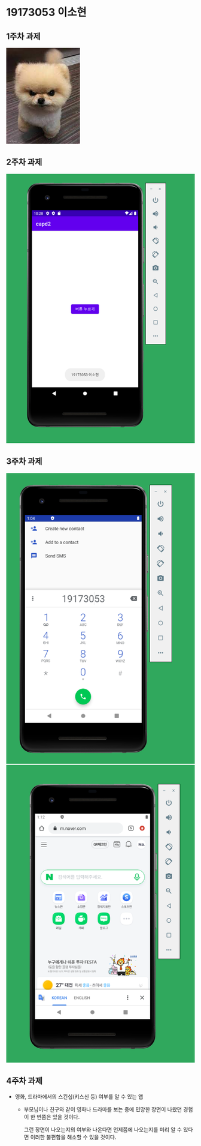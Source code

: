 # 19173053 이소현

## 1주차 과제
<img width="" height="" src="./png/강아지.png/"></img>

## 2주차 과제
<img width="" height="" src="./png/2주차 출석 과제.PNG/"></img>

## 3주차 과제

<img width="" height="" src="./png/3주차 과제 1.PNG/"></img>
<img width="" height="" src="./png/3주차 과제 2.PNG/"></img>

## 4주차 과제

  - 영화, 드라마에서의 스킨십(키스신 등) 여부를 알 수 있는 앱
  
    - 부모님이나 친구와 같이 영화나 드라마를 보는 중에 민망한 장면이 나왔던 경험이 한 번쯤은 있을 것이다.
    
      그런 장면이 나오는지의 여부와 나온다면 언제쯤에 나오는지를 미리 알 수 있다면 이러한 불편함을 해소할 수 있을 것이다.
